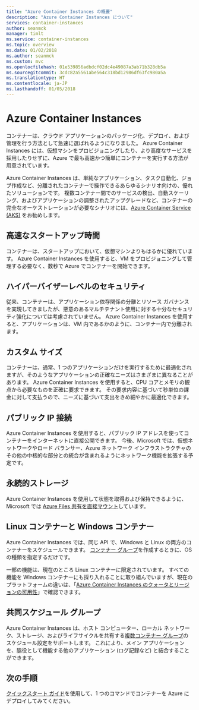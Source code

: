 ```yaml
---
title: "Azure Container Instances の概要"
description: "Azure Container Instances について"
services: container-instances
author: seanmck
manager: timlt
ms.service: container-instances
ms.topic: overview
ms.date: 01/02/2018
ms.author: seanmck
ms.custom: mvc
ms.openlocfilehash: 01e539856adbdcf02dc4e49087a3ab71b328db5a
ms.sourcegitcommit: 3cdc82a5561abe564c318bd12986df63fc980a5a
ms.translationtype: HT
ms.contentlocale: ja-JP
ms.lasthandoff: 01/05/2018
---
```

# <a name="azure-container-instances"></a>Azure Container Instances

コンテナーは、クラウド アプリケーションのパッケージ化、デプロイ、および管理を行う方法として急速に選ばれるようになりました。 Azure Container Instances には、仮想マシンをプロビジョニングしたり、より高度なサービスを採用したりせずに、Azure で最も高速かつ簡単にコンテナーを実行する方法が用意されています。

Azure Container Instances は、単純なアプリケーション、タスク自動化、ジョブ作成など、分離されたコンテナーで操作できるあらゆるシナリオ向けの、優れたソリューションです。 複数コンテナー間でのサービスの検出、自動スケーリング、およびアプリケーションの調整されたアップグレードなど、コンテナーの完全なオーケストレーションが必要なシナリオには、[Azure Container Service (AKS)](../aks/index.yml) をお勧めします。

## <a name="fast-startup-times"></a>高速なスタートアップ時間

コンテナーは、スタートアップにおいて、仮想マシンよりもはるかに優れています。 Azure Container Instances を使用すると、VM をプロビジョニングして管理する必要なく、数秒で Azure でコンテナーを開始できます。

## <a name="hypervisor-level-security"></a>ハイパーバイザーレベルのセキュリティ

従来、コンテナーは、アプリケーション依存関係の分離とリソース ガバナンスを実現してきましたが、悪意のあるマルチテナント使用に対する十分なセキュリティ強化については考慮されていません。 Azure Container Instances を使用すると、アプリケーションは、VM 内であるかのように、コンテナー内で分離されます。

## <a name="custom-sizes"></a>カスタム サイズ

コンテナーは、通常、1 つのアプリケーションだけを実行するために最適化されますが、そのようなアプリケーションの正確なニーズはさまざまに異なることがあります。 Azure Container Instances を使用すると、CPU コアとメモリの観点から必要なものを正確に要求できます。 その要求内容に基づいて秒単位の課金に対して支払うので、ニーズに基づいて支出をきめ細やかに最適化できます。

## <a name="public-ip-connectivity"></a>パブリック IP 接続

Azure Container Instances を使用すると、パブリック IP アドレスを使ってコンテナーをインターネットに直接公開できます。 今後、Microsoft では、仮想ネットワークやロード バランサー、Azure ネットワーク インフラストラクチャのその他の中核的な部分との統合が含まれるようにネットワーク機能を拡張する予定です。

## <a name="persistent-storage"></a>永続的ストレージ

Azure Container Instances を使用して状態を取得および保持できるように、Microsoft では [Azure Files 共有を直接マウント](container-instances-mounting-azure-files-volume.md)しています。

## <a name="linux-and-windows-containers"></a>Linux コンテナーと Windows コンテナー

Azure Container Instances では、同じ API で、Windows と Linux の両方のコンテナーをスケジュールできます。 [コンテナー グループ](container-instances-container-groups.md)を作成するときに、OS の種類を指定するだけです。

一部の機能は、現在のところ Linux コンテナーに限定されています。 すべての機能を Windows コンテナーにも採り入れることに取り組んでいますが、現在のプラットフォームの違いは、「[Azure Container Instances のクォータとリージョンの可用性](container-instances-quotas.md)」で確認できます。

## <a name="co-scheduled-groups"></a>共同スケジュール グループ

Azure Container Instances は、ホスト コンピューター、ローカル ネットワーク、ストレージ、およびライフサイクルを共有する[複数コンテナー グループ](container-instances-container-groups.md)のスケジュール設定をサポートします。 これにより、メイン アプリケーションを、脇役として機能する他のアプリケーション (ログ記録など) と結合することができます。

## <a name="next-steps"></a>次の手順

[クイックスタート ガイド](container-instances-quickstart.md)を使用して、1 つのコマンドでコンテナーを Azure にデプロイしてみてください。
